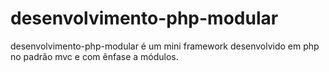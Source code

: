 # desenvolvimento-php-modular

desenvolvimento-php-modular é um mini framework desenvolvido em php no padrão mvc e com ênfase a módulos.
